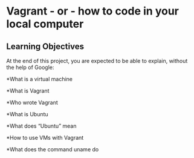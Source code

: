 # Vagrant - or - how to code in your local computer

## Learning Objectives

At the end of this project, you are expected to be able to explain, without the help of Google:

*What is a virtual machine

*What is Vagrant

*Who wrote Vagrant

*What is Ubuntu

*What does “Ubuntu” mean

*How to use VMs with Vagrant

*What does the command uname do
